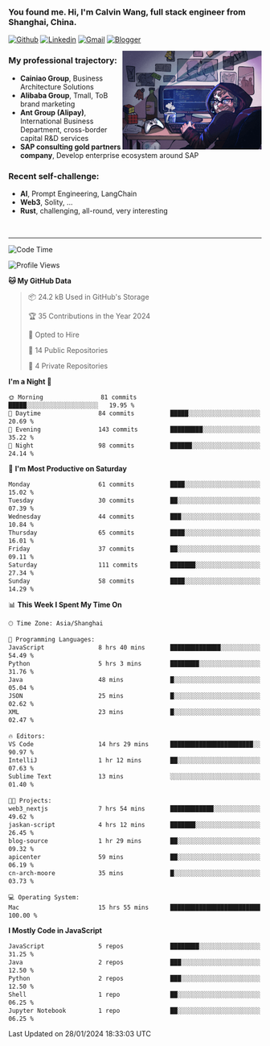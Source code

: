 <!-- Greeting -->
### You found me. Hi, I'm Calvin Wang, full stack engineer from Shanghai, China.

[![Github](https://img.shields.io/badge/-Github-000?style=flat&logo=Github&logoColor=white)](https://github.com/wangjunneil)
[![Linkedin](https://img.shields.io/badge/-LinkedIn-blue?style=flat&logo=Linkedin&logoColor=white)](https://www.linkedin.com/in/wangjunneil/)
[![Gmail](https://img.shields.io/badge/-Gmail-c14438?style=flat&logo=Gmail&logoColor=white)](mailto:wangjunneil@gmail.com)
[![Blogger](https://img.shields.io/badge/-Blogger-gray?style=flat&logo=Blogger&logoColor=white)](https://www.wangjun.dev)

<!--Introduction -->

<img align="right" alt="img" src="https://raw.githubusercontent.com/wangjunneil/wangjunneil/main/imgs/cover_image.png" width="55%" height="auto" />

### My professional trajectory: 
- **Cainiao Group**, Business Architecture Solutions
- **Alibaba Group**, Tmall, ToB brand marketing
- **Ant Group (Alipay)**, International Business Department, cross-border capital R&D services
- **SAP consulting gold partners company**, Develop enterprise ecosystem around SAP
### Recent self-challenge:
- **AI**, Prompt Engineering, LangChain
- **Web3**, Solity, ...
- **Rust**, challenging, all-round, very interesting

<br/>

---
<!-- Your badges -->

<!--START_SECTION:waka-->
![Code Time](http://img.shields.io/badge/Code%20Time-95%20hrs%2052%20mins-blue)

![Profile Views](http://img.shields.io/badge/Profile%20Views-0-blue)

**🐱 My GitHub Data** 

> 📦 24.2 kB Used in GitHub's Storage 
 > 
> 🏆 35 Contributions in the Year 2024
 > 
> 💼 Opted to Hire
 > 
> 📜 14 Public Repositories 
 > 
> 🔑 4 Private Repositories 
 > 
**I'm a Night 🦉** 

```text
🌞 Morning                81 commits          █████░░░░░░░░░░░░░░░░░░░░   19.95 % 
🌆 Daytime                84 commits          █████░░░░░░░░░░░░░░░░░░░░   20.69 % 
🌃 Evening                143 commits         █████████░░░░░░░░░░░░░░░░   35.22 % 
🌙 Night                  98 commits          ██████░░░░░░░░░░░░░░░░░░░   24.14 % 
```
📅 **I'm Most Productive on Saturday** 

```text
Monday                   61 commits          ████░░░░░░░░░░░░░░░░░░░░░   15.02 % 
Tuesday                  30 commits          ██░░░░░░░░░░░░░░░░░░░░░░░   07.39 % 
Wednesday                44 commits          ███░░░░░░░░░░░░░░░░░░░░░░   10.84 % 
Thursday                 65 commits          ████░░░░░░░░░░░░░░░░░░░░░   16.01 % 
Friday                   37 commits          ██░░░░░░░░░░░░░░░░░░░░░░░   09.11 % 
Saturday                 111 commits         ███████░░░░░░░░░░░░░░░░░░   27.34 % 
Sunday                   58 commits          ████░░░░░░░░░░░░░░░░░░░░░   14.29 % 
```


📊 **This Week I Spent My Time On** 

```text
🕑︎ Time Zone: Asia/Shanghai

💬 Programming Languages: 
JavaScript               8 hrs 40 mins       ██████████████░░░░░░░░░░░   54.49 % 
Python                   5 hrs 3 mins        ████████░░░░░░░░░░░░░░░░░   31.76 % 
Java                     48 mins             █░░░░░░░░░░░░░░░░░░░░░░░░   05.04 % 
JSON                     25 mins             █░░░░░░░░░░░░░░░░░░░░░░░░   02.62 % 
XML                      23 mins             █░░░░░░░░░░░░░░░░░░░░░░░░   02.47 % 

🔥 Editors: 
VS Code                  14 hrs 29 mins      ███████████████████████░░   90.97 % 
IntelliJ                 1 hr 12 mins        ██░░░░░░░░░░░░░░░░░░░░░░░   07.63 % 
Sublime Text             13 mins             ░░░░░░░░░░░░░░░░░░░░░░░░░   01.40 % 

🐱‍💻 Projects: 
web3_nextjs              7 hrs 54 mins       ████████████░░░░░░░░░░░░░   49.62 % 
jaskan-script            4 hrs 12 mins       ███████░░░░░░░░░░░░░░░░░░   26.45 % 
blog-source              1 hr 29 mins        ██░░░░░░░░░░░░░░░░░░░░░░░   09.32 % 
apicenter                59 mins             ██░░░░░░░░░░░░░░░░░░░░░░░   06.19 % 
cn-arch-moore            35 mins             █░░░░░░░░░░░░░░░░░░░░░░░░   03.73 % 

💻 Operating System: 
Mac                      15 hrs 55 mins      █████████████████████████   100.00 % 
```

**I Mostly Code in JavaScript** 

```text
JavaScript               5 repos             ████████░░░░░░░░░░░░░░░░░   31.25 % 
Java                     2 repos             ███░░░░░░░░░░░░░░░░░░░░░░   12.50 % 
Python                   2 repos             ███░░░░░░░░░░░░░░░░░░░░░░   12.50 % 
Shell                    1 repo              ██░░░░░░░░░░░░░░░░░░░░░░░   06.25 % 
Jupyter Notebook         1 repo              ██░░░░░░░░░░░░░░░░░░░░░░░   06.25 % 
```




 Last Updated on 28/01/2024 18:33:03 UTC
<!--END_SECTION:waka-->
